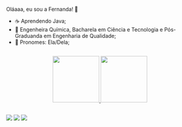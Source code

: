Oláaaa, eu sou a Fernanda! 👋

- ☕ Aprendendo Java;
- 🧪 Engenheira Química, Bacharela em Ciência e Tecnologia e Pós-Graduanda em Engenharia de Qualidade;
- :panda_face: Pronomes: Ela/Dela;

##

<div align="center">
<a href="https://github.com/FernandaLOSNeves">
<img height="125em" src="https://github-readme-stats.vercel.app/api?username=FernandaLOSNeves&show_icons=true&theme=ocean_dark&include_all_commits=true&count_private=true"/>
<img height="125em" src="https://github-readme-stats.vercel.app/api/top-langs/?username=FernandaLOSNeves&layout=compact&langs_count=7&theme=ocean_dark"/>
  
</div>
  
##

<a href="https://instagram.com/nandasnows" target="_blank"><img src="https://img.shields.io/badge/-Instagram-%23E4405F?style=for-the-badge&logo=instagram&logoColor=white" target="_blank"></a>
<a href = "mailto:fernandalosneves@gmail.com"><img src="https://img.shields.io/badge/-Gmail-%23333?style=for-the-badge&logo=gmail&logoColor=white" target="_blank"></a>
<a href="https://www.linkedin.com/in/fernandalosneves" target="_blank"><img src="https://img.shields.io/badge/-LinkedIn-%230077B5?style=for-the-badge&logo=linkedin&logoColor=white" target="_blank"></a> 
</div>
